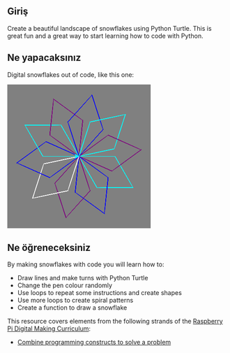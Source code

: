 ## Giriş

Create a beautiful landscape of snowflakes using Python Turtle. This is great fun and a great way to start learning how to code with Python.

## Ne yapacaksınız

Digital snowflakes out of code, like this one:

![snowflake](images/makeasnowflake.png)

## Ne öğreneceksiniz

By making snowflakes with code you will learn how to:

- Draw lines and make turns with Python Turtle
- Change the pen colour randomly
- Use loops to repeat some instructions and create shapes
- Use more loops to create spiral patterns
- Create a function to draw a snowflake

This resource covers elements from the following strands of the [Raspberry Pi Digital Making Curriculum](https://www.raspberrypi.org/curriculum/):

- [Combine programming constructs to solve a problem](https://www.raspberrypi.org/curriculum/programming/builder)